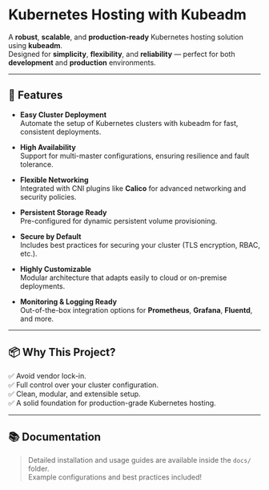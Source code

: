 # Kubernetes Hosting with Kubeadm

A **robust**, **scalable**, and **production-ready** Kubernetes hosting solution using **kubeadm**.  
Designed for **simplicity**, **flexibility**, and **reliability** — perfect for both **development** and **production** environments.

---

## 🚀 Features

- **Easy Cluster Deployment**  
  Automate the setup of Kubernetes clusters with kubeadm for fast, consistent deployments.

- **High Availability**  
  Support for multi-master configurations, ensuring resilience and fault tolerance.

- **Flexible Networking**  
  Integrated with CNI plugins like **Calico** for advanced networking and security policies.

- **Persistent Storage Ready**  
  Pre-configured for dynamic persistent volume provisioning.

- **Secure by Default**  
  Includes best practices for securing your cluster (TLS encryption, RBAC, etc.).

- **Highly Customizable**  
  Modular architecture that adapts easily to cloud or on-premise deployments.

- **Monitoring & Logging Ready**  
  Out-of-the-box integration options for **Prometheus**, **Grafana**, **Fluentd**, and more.

---

## 📦 Why This Project?

✅ Avoid vendor lock-in.  
✅ Full control over your cluster configuration.  
✅ Clean, modular, and extensible setup.  
✅ A solid foundation for production-grade Kubernetes hosting.

---

## 📚 Documentation

> Detailed installation and usage guides are available inside the `docs/` folder.  
> Example configurations and best practices included!

